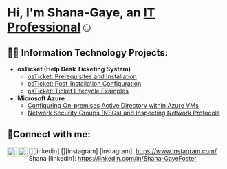 <h1>Hi, I'm Shana-Gaye, an <a href="https://linkedin.com/in/Shana">IT Professional</a>☺</h1>

<h2>👨‍💻 Information Technology Projects:</h2>

- <b>osTicket (Help Desk Ticketing System)</b>
  - [osTicket: Prerequisites and Installation](https://github.com/ShanaFoster/osticket-prereqs)
  - [osTicket: Post-Installation Configuration](https://github.com/ShanaFoster/post-install-config)
  - [osTicket: Ticket Lifecycle Examples](https://github.com/ShanaFoster/ticket-lifecycle)
- <b>Microsoft Azure</b>
  - [Configuring On-premises Active Directory within Azure VMs](https://github.com/ShanaFoster/configure-ad)
  - [Network Security Groups (NSGs) and Inspecting Network Protocols](https://github.com/ShanaFoster/azure-network-protocols)

<h2>🤳Connect with me:</h2>

[<img align="left" alt="Josh | LinkedIn" width="22px" src="https://cdn.jsdelivr.net/npm/simple-icons@v3/icons/linkedin.svg" />][linkedin]
[<img align="left" alt="Josh | Instagram" width="22px" src="https://cdn.jsdelivr.net/npm/simple-icons@v3/icons/instagram.svg" />][instagram]
[instagram]: https://www.instagram.com/ Shana
[linkedin]: https://linkedin.com/in/Shana-GayeFoster
